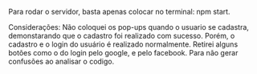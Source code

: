 Para rodar o servidor, basta apenas colocar no terminal: npm start.

Considerações:
Não coloquei os pop-ups quando o usuario se cadastra, demonstarando que o cadastro foi realizado com sucesso.
Porém, o cadastro e o login do usuário é realizado normalmente.
Retirei alguns botões como o do login pelo google, e pelo facebook. Para não gerar confusões ao analisar o codigo.
